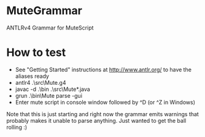 MuteGrammar
===========

ANTLRv4 Grammar for MuteScript

How to test
===========

- See "Getting Started" instructions at http://www.antlr.org/ to have the aliases ready
- antlr4 .\src\Mute.g4
- javac -d .\bin .\src\Mute*.java
- grun .\bin\Mute parse -gui 
- Enter mute script in console window followed by ^D (or ^Z in Windows)

Note that this is just starting and right now the grammar emits warnings that probably makes it unable to parse anything. Just wanted to get the ball rolling :)